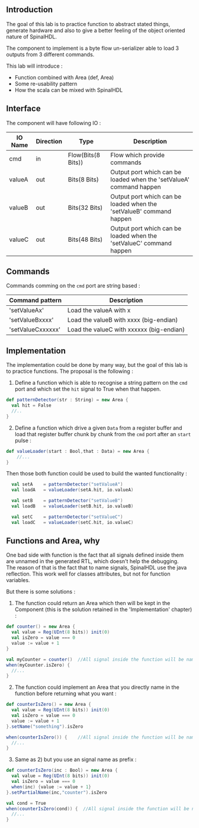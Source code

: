## Introduction
The goal of this lab is to practice function to abstract stated things, generate hardware and also to give a better feeling of the object oriented nature of SpinalHDL.

The component to implement is a byte flow un-serializer able to load 3 outputs from 3 different commands.

This lab will introduce :
- Function combined with Area (def, Area)
- Some re-usability pattern
- How the scala can be mixed with SpinalHDL

## Interface

The component will have following IO :

| IO Name  | Direction | Type  | Description |
| ------- | ---- | ---- | ---- |
| cmd | in | Flow(Bits(8 Bits)) | Flow which provide commands |
| valueA | out | Bits(8 Bits) | Output port which can be loaded when the 'setValueA' command happen |
| valueB | out | Bits(32 Bits) | Output port which can be loaded when the 'setValueB' command happen |
| valueC | out | Bits(48 Bits) | Output port which can be loaded when the 'setValueC' command happen |


## Commands
Commands comming on the `cmd` port are string based :

| Command pattern | Description |
| ------- | ---- |
| 'setValueAx' | Load the valueA with x |
| 'setValueBxxxx' | Load the valueB with xxxx (big-endian) |
| 'setValueCxxxxxx' | Load the valueC with xxxxxx (big-endian) |

## Implementation
The implementation could be done by many way, but the goal of this lab is to practice functions. The proposal is the following :

1) Define a function which is able to recognise a string pattern on the `cmd` port and which set the `hit` signal to True when that happen.

```scala
def patternDetector(str : String) = new Area {
  val hit = False 
  //..
}
```

2) Define a function which drive a given `Data` from a register buffer and load that register buffer chunk by chunk from the `cmd` port after an `start` pulse :

```scala
def valueLoader(start : Bool,that : Data) = new Area {
    //...
}
```

Then those both function could be used to build the wanted functionality :

```scala
  val setA    = patternDetector("setValueA")
  val loadA   = valueLoader(setA.hit, io.valueA)

  val setB    = patternDetector("setValueB")
  val loadB   = valueLoader(setB.hit, io.valueB)

  val setC    = patternDetector("setValueC")
  val loadC   = valueLoader(setC.hit, io.valueC)

```

## Functions and Area, why
One bad side with function is the fact that all signals defined inside them are unnamed in the generated RTL, which doesn't help the debugging.<br>
 The reason of that is the fact that to name signals, SpinalHDL use the java reflection. This work well for classes attributes, but not for function variables.

But there is some solutions : 

1) The function could return an Area which then will be kept in the Component (this is the solution retained in the 'Implementation' chapter) :

```scala
def counter() = new Area {
  val value = Reg(UInt(8 bits)) init(0)
  val isZero = value === 0
  value := value + 1
}

val myCounter = counter()  //All signal inside the function will be named "myCounter_xxx"
when(myCounter.isZero) {
  //...
}
```

2) The function could implement an Area that you directly name in the function before returning what you want :

```scala
def counterIsZero() = new Area {
  val value = Reg(UInt(8 bits)) init(0)
  val isZero = value === 0
  value := value + 1
}.setName("something").isZero

when(counterIsZero()) {    //All signal inside the function will be named "something_xxx"
  //...
}
```

3) Same as 2) but you use an signal name as prefix :

```scala
def counterIsZero(inc : Bool) = new Area {
  val value = Reg(UInt(8 bits)) init(0)
  val isZero = value === 0
  when(inc) {value := value + 1}
}.setPartialName(inc,"counter").isZero

val cond = True
when(counterIsZero(cond)) {  //All signal inside the function will be named "cond_counter_xxx"
  //...
}
```
